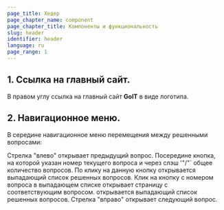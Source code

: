 ```yaml
---
page_title: Хедер
page_chapter_name: component
page_chapter_title: Компоненты и функциональность
slug: header
identifier: header
language: ru
page_range: 1
---
```

## 1. Ссылка на главный сайт.

В правом углу ссылка на главный сайт **GoIT** в виде логотипа.

## 2. Навигационное меню.

В середине навигационное меню перемещения между решенными вопросами:

Стрелка "влево" открывает предыдущий вопрос. Посередине кнопка, на которой
указан номер текущего вопроса и через слэш '"/"` общее количество вопросов. По
клику на данную кнопку открывается выпадающий список решенных вопросов. Клик на
кнопку с номером вопроса в выпадающем списке открывает страницу с
соответствующим вопросом. открывается выпадающий список решенных вопросов.
Стрелка "вправо" открывает следующий вопрос.